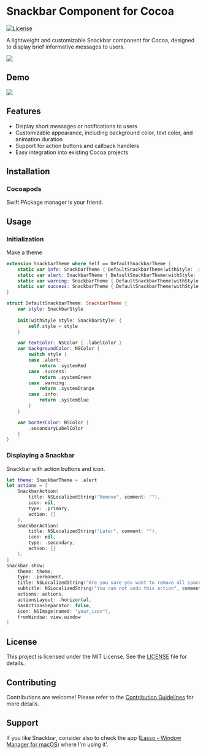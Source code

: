 # Snackbar Component for Cocoa

[![License](https://img.shields.io/badge/License-MIT-blue.svg)](LICENSE)

A lightweight and customizable Snackbar component for Cocoa, designed to display brief informative messages to users.

![](https://github.com/iSapozhnik/Snackbar/blob/main/Resources/demo_app.png)

## Demo

![](https://github.com/iSapozhnik/Snackbar/blob/main/Resources/snackbar_demo.gif)

## Features

- Display short messages or notifications to users
- Customizable appearance, including background color, text color, and animation duration
- Support for action buttons and callback handlers
- Easy integration into existing Cocoa projects

## Installation

### Cocoapods

Swift PAckage manager is your friend.


## Usage

### Initialization

Make a theme

```swift
extension SnackbarTheme where Self == DefaultSnackbarTheme {
    static var info: SnackbarTheme { DefaultSnackbarTheme(withStyle: .info) }
    static var alert: SnackbarTheme { DefaultSnackbarTheme(withStyle: .alert) }
    static var warning: SnackbarTheme { DefaultSnackbarTheme(withStyle: .warning) }
    static var success: SnackbarTheme { DefaultSnackbarTheme(withStyle: .success) }
}

struct DefaultSnackbarTheme: SnackbarTheme {
    var style: SnackbarStyle
    
    init(withStyle style: SnackbarStyle) {
        self.style = style
    }

    var textColor: NSColor { .labelColor }
    var backgroundColor: NSColor {
        switch style {
        case .alert:
            return .systemRed
        case .success:
            return .systemGreen
        case .warning:
            return .systemOrange
        case .info:
            return .systemBlue
        }
    }

    var borderColor: NSColor {
        .secondaryLabelColor
    }
}
```

### Displaying a Snackbar

Snackbar with action buttons and icon.

```swift
let theme: SnackbarTheme = .alert
let actions = [
    SnackbarAction(
        title: NSLocalizedString("Remove", comment: ""),
        icon: nil,
        type: .primary,
        action: {}
    ),
    SnackbarAction(
        title: NSLocalizedString("Later", comment: ""),
        icon: nil,
        type: .secondary,
        action: {}
    ),
]
Snackbar.show(
    theme: theme,
    type: .permanent,
    title: NSLocalizedString("Are you sure you want to remove all spaces?", comment: "").text,
    subtitle: NSLocalizedString("You can not undo this action", comment: "").text,
    actions: actions,
    actionsLayout: .horizontal,
    hasActionsSeparator: false,
    icon: NSImage(named: "your_icon"),
    fromWindow: view.window
)
```

## License

This project is licensed under the MIT License. See the [LICENSE](LICENSE) file for details.

## Contributing

Contributions are welcome! Please refer to the [Contribution Guidelines](CONTRIBUTING.md) for more details.

## Support

If you like Snackbar, consider also to check the app ([Lasso - Window Manager for macOS](https://thelasso.app)) where I'm using it'.
